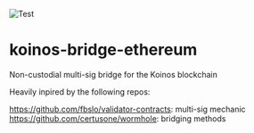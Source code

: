 ![Test](https://github.com/roaminroe/koinos-bridge-ethereum/actions/workflows/test.yml/badge.svg)
# koinos-bridge-ethereum

Non-custodial multi-sig bridge for the Koinos blockchain

Heavily inpired by the following repos:

https://github.com/fbslo/validator-contracts: multi-sig mechanic
https://github.com/certusone/wormhole: bridging methods
